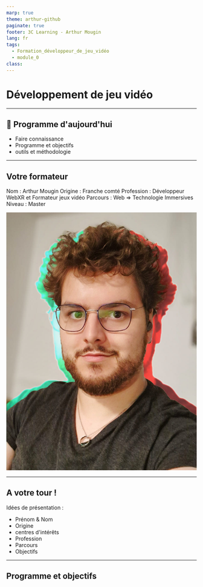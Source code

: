 ```yaml
---
marp: true
theme: arthur-github
paginate: true
footer: 3C Learning - Arthur Mougin
lang: fr
tags:
  - Formation_développeur_de_jeu_vidéo
  - module_0
class:
---
```

# Développement de jeu vidéo
<!-- 
_paginate: false 
_class: lead
-->

---
## 🐉 Programme d'aujourd'hui
- Faire connaissance
- Programme et objectifs
- outils et méthodologie

---
## Votre formateur
Nom : Arthur Mougin
Origine : Franche comté
Profession : Développeur WebXR et Formateur jeux vidéo
Parcours : Web => Technologie Immersives
Niveau : Master
<!-- 
Parcours : 
  - Web (DUT MMI)
  - Découverte du WebVR / WebXR en 2018
  - Licence d'informatique
  - Master en Management des technologies interactives 3D à l'ENSAM (2 ans de formation à Unity)
  - 2 ans travailler sur des plateformes 3D sociales pour le Web
  - 1 an de freelance en développement d'expériences web et de mentorat 
  -->
![bg right:33%](annexes/arthur_mougin_photo_de_profil_professionnelle_compressee.jpg)

---
## A votre tour !
Idées de présentation :
- Prénom & Nom
- Origine
- centres d'intérêts
- Profession
- Parcours
- Objectifs

---

## Programme et objectifs